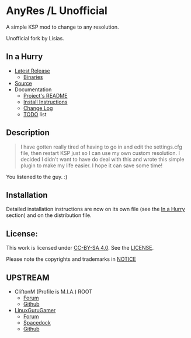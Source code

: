 # AnyRes /L Unofficial

A simple KSP mod to change to any resolution.

Unofficial fork by Lisias.


## In a Hurry

* [Latest Release](https://github.com/net-lisias-kspu/AnyRes/releases)
	+ [Binaries](https://github.com/net-lisias-kspu/AnyRes/tree/Archive)
* [Source](https://github.com/net-lisias-kspu/AnyRes)
* Documentation
	+ [Project's README](https://github.com/net-lisias-kspu/AnyRes/blob/master/README.md)
	+ [Install Instructions](https://github.com/net-lisias-kspu/AnyRes/blob/master/INSTALL.md)
	+ [Change Log](./CHANGE_LOG.md)
	+ [TODO](./TODO.md) list


## Description

> I have gotten really tired of having to go in and edit the settings.cfg file, then restart KSP just so I can use my own custom resolution.  I decided I didn't want to have do deal with this and wrote this simple plugin to make my life easier.  I hope it can save some time!

You listened to the guy. :)


## Installation

Detailed installation instructions are now on its own file (see the [In a Hurry](#in-a-hurry) section) and on the distribution file.

## License:

This work is licensed under [CC-BY-SA 4.0](https://creativecommons.org/licenses/by-sa/4.0/). See the [LICENSE](./LICENSE).

Please note the copyrights and trademarks in [NOTICE](./NOTICE)


## UPSTREAM

* CliftonM (Profile is M.I.A.) ROOT
	+ [Forum](https://forum.kerbalspaceprogram.com/index.php?/topic/134621-*)
	+ [Github](https://github.com/KSP-RSP/AnyRes/files)
* [LinuxGuruGamer](https://forum.kerbalspaceprogram.com/index.php?/profile/129964-linuxgurugamer/)
	+ [Forum](https://forum.kerbalspaceprogram.com/index.php?/topic/170160-*)
	+ [Spacedock](https://spacedock.info/mod/1681/AnyRes%20Continued)
	+ [Github](https://github.com/linuxgurugamer/AnyRes/files)
